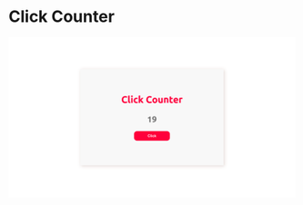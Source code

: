 # Click Counter

![Preview](https://raw.githubusercontent.com/ThamyrisSantana/react-click-counter/master/src/assets/preview.png)
